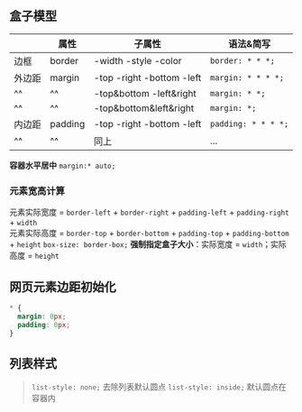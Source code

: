 ## 盒子模型

|        | 属性    | 子属性                    | 语法&简写           |
| ------ | ------- | ------------------------- | ------------------- |
| 边框   | border  | -width -style -color      | `border: * * *;`    |
| 外边距 | margin  | -top -right -bottom -left | `margin: * * * *;`  |
| ^^     | ^^      | -top&bottom -left&right   | `margin: * *;`      |
| ^^     | ^^      | -top&bottom&left&right    | `margin: *;`        |
| 内边距 | padding | -top -right -bottom -left | `padding: * * * *;` |
| ^^     | ^^      | 同上                      | ...                 |

**容器水平居中** `margin:* auto;`

### 元素宽高计算

元素实际宽度 = `border-left` + `border-right` + `padding-left` + `padding-right` + `width`  
元素实际高度 = `border-top` + `border-bottom` + `padding-top` + `padding-bottom` + `height`
`box-size: border-box;` **强制指定盒子大小**：实际宽度 = `width`；实际高度 = `height`

## 网页元素边距初始化

```css
* {
  margin: 0px;
  padding: 0px;
}
```

## 列表样式

> `list-style: none;` 去除列表默认圆点
> `list-style: inside;` 默认圆点在容器内
